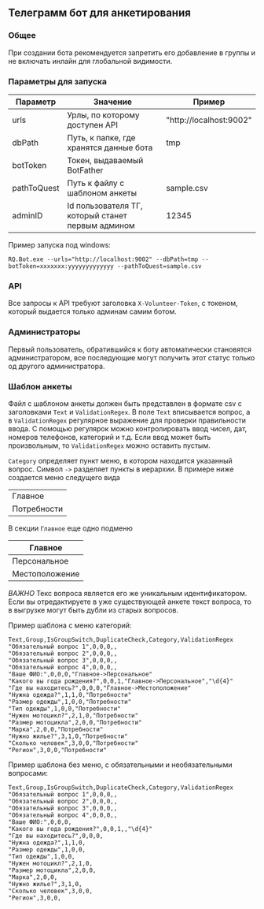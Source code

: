 ## Телеграмм бот для анкетирования

### Общее

При создании бота рекомендуется запретить его добавление в группы и не включать инлайн для глобальной видимости.

### Параметры для запуска

|Параметр| Значение                                          | Пример                  |
|-------|---------------------------------------------------|-------------------------|
|urls | Урлы, по которому доступен API                    | "http://localhost:9002" |
|dbPath | Путь, к папке, где хранятся данные бота           | tmp                     |
|botToken | Токен, выдаваемый BotFather                       |                         |
|pathToQuest| Путь к файлу с шаблоном анкеты                    | sample.csv              |
|adminID| Id пользователя ТГ, который станет первым админом | 12345                   |

Пример запуска под windows:

```
RQ.Bot.exe --urls="http://localhost:9002" --dbPath=tmp --botToken=xxxxxxx:yyyyyyyyyyyyy --pathToQuest=sample.csv
```

### API 

Все запросы к API требуют заголовка `X-Volunteer-Token`, с токеном, который выдается только админам самим ботом.

### Администраторы

Первый пользователь, обратившийся к боту автоматически становятся администратором, все последующие могут получить этот статус только од другого администратора.

### Шаблон анкеты

Файл с шаблоном анкеты должен быть представлен в формате csv c заголовками `Text` и `ValidationRegex`.
В поле `Text` вписывается вопрос, а в `ValidationRegex` регулярное выражение для проверки правильности ввода.
С помощью регулярок можно контролировать ввод чисел, дат, номеров телефонов, категорий и т.д. 
Если ввод может быть произвольным, то `ValidationRegex` можно оставить пустым.

`Category` определяет пункт меню, в котором находится указанный вопрос. Символ `->` разделяет пункты в иерархии.
В примере ниже создается меню следущего вида

|           |
|-----------| 
|Главное    |
|Потребности|

В секции `Главное` еще одно подменю

| Главное    |
|------------| 
| Персональное    |
| Местоположение |

*ВАЖНО* Текс вопроса является его же уникальным идентификатором. 
Если вы отредактируете в уже существующей анкете текст вопроса, то в выгрузке могут быть дубли из старых вопросов.

Пример шаблона с меню категорий:

```csv
Text,Group,IsGroupSwitch,DuplicateCheck,Category,ValidationRegex
"Обязательный вопрос 1",0,0,0,,
"Обязательный вопрос 2",0,0,0,,
"Обязательный вопрос 3",0,0,0,,
"Обязательный вопрос 4",0,0,0,,
"Ваше ФИО:",0,0,0,"Главное->Персональное"
"Какого вы года рождения?",0,0,1,"Главное->Персональное","\d{4}"
"Где вы находитесь?",0,0,0,"Главное->Местоположение"
"Нужна одежда?",1,1,0,"Потребности"
"Размер одежды",1,0,0,"Потребности"
"Тип одежды",1,0,0,"Потребности"
"Нужен мотоцикл?",2,1,0,"Потребности"
"Размер мотоцикла",2,0,0,"Потребности"
"Марка",2,0,0,"Потребности"
"Нужно жилье?",3,1,0,"Потребности"
"Сколько человек",3,0,0,"Потребности"
"Регион",3,0,0,"Потребности"
```

Пример шаблона без меню, с обязательными и необязательными вопросами:
```csv
Text,Group,IsGroupSwitch,DuplicateCheck,Category,ValidationRegex
"Обязательный вопрос 1",0,0,0,,
"Обязательный вопрос 2",0,0,0,,
"Обязательный вопрос 3",0,0,0,,
"Обязательный вопрос 4",0,0,0,,
"Ваше ФИО:",0,0,0,
"Какого вы года рождения?",0,0,1,,"\d{4}"
"Где вы находитесь?",0,0,0,
"Нужна одежда?",1,1,0,
"Размер одежды",1,0,0,
"Тип одежды",1,0,0,
"Нужен мотоцикл?",2,1,0,
"Размер мотоцикла",2,0,0,
"Марка",2,0,0,
"Нужно жилье?",3,1,0,
"Сколько человек",3,0,0,
"Регион",3,0,0,
```